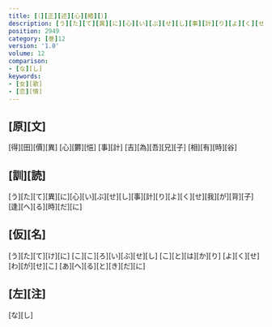 ```yaml
---
title: [（][正][述][心][緒][）]
description: [う][た][て][異][に][心][い][ぶ][せ][し][事][計][り][よ][く][せ][我][が][背][子][逢][へ][る][時][だ][に]
position: 2949
category: [巻]12
version: '1.0'
volume: 12
comparison:
- [な][し]
keywords:
- [女][歌]
- [恋][情]
---
```


## [原][文]

[得][田][價][異] [心][欝][悒] [事][計] [吉][為][吾][兄][子] [相][有][時][谷]

## [訓][読]

[う][た][て][異][に][心][い][ぶ][せ][し][事][計][り][よ][く][せ][我][が][背][子][逢][へ][る][時][だ][に]

## [仮][名]

[う][た][て][け][に] [こ][こ][ろ][い][ぶ][せ][し] [こ][と][は][か][り] [よ][く][せ][わ][が][せ][こ] [あ][へ][る][と][き][だ][に]

## [左][注]

[な][し]
